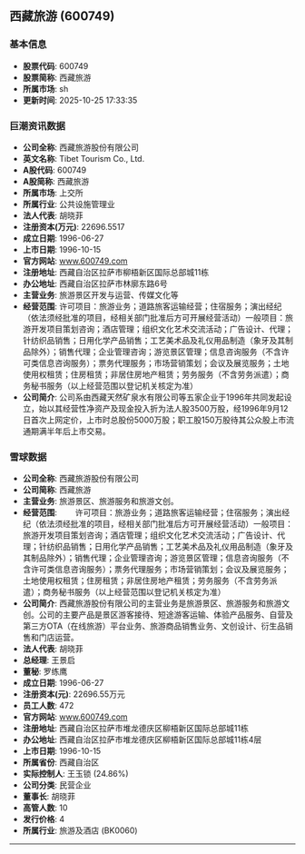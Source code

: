 ## 西藏旅游 (600749)

### 基本信息

- **股票代码**: 600749
- **股票简称**: 西藏旅游
- **所属市场**: sh
- **更新时间**: 2025-10-25 17:33:35

### 巨潮资讯数据

- **公司全称**: 西藏旅游股份有限公司
- **英文名称**: Tibet Tourism Co., Ltd.
- **A股代码**: 600749
- **A股简称**: 西藏旅游
- **所属市场**: 上交所
- **所属行业**: 公共设施管理业
- **法人代表**: 胡晓菲
- **注册资本(万元)**: 22696.5517
- **成立日期**: 1996-06-27
- **上市日期**: 1996-10-15
- **官方网站**: www.600749.com
- **注册地址**: 西藏自治区拉萨市柳梧新区国际总部城11栋
- **办公地址**: 西藏自治区拉萨市林廓东路6号
- **主营业务**: 旅游景区开发与运营、传媒文化等
- **经营范围**: 许可项目：旅游业务；道路旅客运输经营；住宿服务；演出经纪（依法须经批准的项目，经相关部门批准后方可开展经营活动）一般项目：旅游开发项目策划咨询；酒店管理；组织文化艺术交流活动；广告设计、代理；针纺织品销售；日用化学产品销售；工艺美术品及礼仪用品制造（象牙及其制品除外）；销售代理；企业管理咨询；游览景区管理；信息咨询服务（不含许可类信息咨询服务）；票务代理服务；市场营销策划；会议及展览服务；土地使用权租赁；住房租赁；非居住房地产租赁；劳务服务（不含劳务派遣）；商务秘书服务（以上经营范围以登记机关核定为准）
- **公司简介**: 公司系由西藏天然矿泉水有限公司等五家企业于1996年共同发起设立，始以其经营性净资产及现金投入折为法人股3500万股，经1996年9月12日首次上网定价，上市时总股份5000万股；职工股150万股待其公众股上市流通期满半年后上市交易。

### 雪球数据

- **公司全称**: 西藏旅游股份有限公司
- **公司简称**: 西藏旅游
- **主营业务**: 旅游景区、旅游服务和旅游文创。
- **经营范围**: 　　许可项目：旅游业务；道路旅客运输经营；住宿服务；演出经纪（依法须经批准的项目，经相关部门批准后方可开展经营活动）一般项目：旅游开发项目策划咨询；酒店管理；组织文化艺术交流活动；广告设计、代理；针纺织品销售；日用化学产品销售；工艺美术品及礼仪用品制造（象牙及其制品除外）；销售代理；企业管理咨询；游览景区管理；信息咨询服务（不含许可类信息咨询服务）；票务代理服务；市场营销策划；会议及展览服务；土地使用权租赁；住房租赁；非居住房地产租赁；劳务服务（不含劳务派遣）；商务秘书服务（以上经营范围以登记机关核定为准）
- **公司简介**: 西藏旅游股份有限公司的主营业务是旅游景区、旅游服务和旅游文创。公司的主要产品是景区游客接待、短途游客运输、体验产品服务、自营及第三方OTA（在线旅游）平台业务、旅游商品销售业务、文创设计、衍生品销售和门店运营。
- **法人代表**: 胡晓菲
- **总经理**: 王景启
- **董秘**: 罗练鹰
- **成立日期**: 1996-06-27
- **注册资本(元)**: 22696.55万元
- **员工人数**: 472
- **官方网站**: www.600749.com
- **注册地址**: 西藏自治区拉萨市堆龙德庆区柳梧新区国际总部城11栋
- **办公地址**: 西藏自治区拉萨市堆龙德庆区柳梧新区国际总部城11栋4层
- **上市日期**: 1996-10-15
- **所属省份**: 西藏自治区
- **实际控制人**: 王玉锁 (24.86%)
- **公司分类**: 民营企业
- **董事长**: 胡晓菲
- **高管人数**: 10
- **发行价格**: 4
- **所属行业**: 旅游及酒店 (BK0060)

---